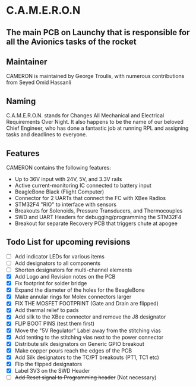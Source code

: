 # C.A.M.E.R.O.N

## The main PCB on Launchy that is responsible for all the Avionics tasks of the rocket

## Maintainer
CAMERON is maintained by George Troulis, with numerous contributions from Seyed Omid Hassanli

## Naming
C.A.M.E.R.O.N. stands for Changes All Mechanical and Electrical Requirements Over Night. It also happens to be the name of our beloved Chief Engineer, who has done a fantastic job at running RPL and assigning tasks and deadlines to everyone.

## Features

CAMERON contains the following features:
* Up to 36V input with 24V, 5V, and 3.3V rails
* Active current-monitoring IC connected to battery input
* BeagleBone Black (Flight Computer)
* Connector for 2 UARTs that connect the FC with XBee Radios
* STM32F4 "RIO" to interface with sensors
* Breakouts for Solenoids, Pressure Transducers, and Thermocouples
* SWD and UART Headers for debugging/programming the STM32F4
* Breakout for separate Recovery PCB that triggers chute at apogee

## Todo List for upcoming revisions
- [ ] Add indicator LEDs for various items
- [ ] Add designators to all components
- [ ] Shorten designators for multi-channel elements
- [X] Add Logo and Revision notes on the PCB
- [X] Fix footprint for solder bridge
- [X] Expand the diameter of the holes for the BeagleBone
- [X] Make annular rings for Molex connectors larger
- [X] FIX THE MOSFET FOOTPRINT (Gate and Drain are flipped)
- [X] Add thermal relief to pads
- [X] Add silk to the XBee connector and remove the J8 designator
- [X] FLIP BOOT PINS (test them first)
- [X] Move the "5V Regulator" Label away from the stitching vias
- [X] Add tenting to the stitching vias next to the power connector
- [X] Distribute silk designators on Generic GPIO breakout
- [X] Make copper pours reach the edges of the PCB
- [X] Add Silk designators to the TC/PT breakouts (PT1, TC1 etc)
- [X] Flip the flipped designators
- [X] Label 3V3 on the SWD Header
- [ ] ~~Add Reset signal to Programming header~~ (Not necessary)

